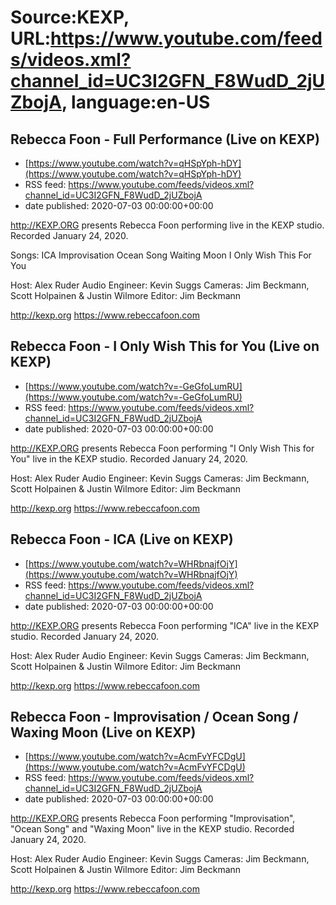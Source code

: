 # Source:KEXP, URL:https://www.youtube.com/feeds/videos.xml?channel_id=UC3I2GFN_F8WudD_2jUZbojA, language:en-US

## Rebecca Foon - Full Performance (Live on KEXP)
 - [https://www.youtube.com/watch?v=qHSpYph-hDY](https://www.youtube.com/watch?v=qHSpYph-hDY)
 - RSS feed: https://www.youtube.com/feeds/videos.xml?channel_id=UC3I2GFN_F8WudD_2jUZbojA
 - date published: 2020-07-03 00:00:00+00:00

http://KEXP.ORG presents Rebecca Foon performing live in the KEXP studio. Recorded January 24, 2020.

Songs:
ICA
Improvisation
Ocean Song
Waiting Moon
I Only Wish This For You

Host: Alex Ruder
Audio Engineer: Kevin Suggs
Cameras: Jim Beckmann, Scott Holpainen & Justin Wilmore
Editor: Jim Beckmann

http://kexp.org
https://www.rebeccafoon.com

## Rebecca Foon - I Only Wish This for You (Live on KEXP)
 - [https://www.youtube.com/watch?v=-GeGfoLumRU](https://www.youtube.com/watch?v=-GeGfoLumRU)
 - RSS feed: https://www.youtube.com/feeds/videos.xml?channel_id=UC3I2GFN_F8WudD_2jUZbojA
 - date published: 2020-07-03 00:00:00+00:00

http://KEXP.ORG presents Rebecca Foon performing "I Only Wish This for You" live in the KEXP studio. Recorded January 24, 2020.

Host: Alex Ruder
Audio Engineer: Kevin Suggs
Cameras: Jim Beckmann, Scott Holpainen & Justin Wilmore
Editor: Jim Beckmann

http://kexp.org
https://www.rebeccafoon.com

## Rebecca Foon - ICA (Live on KEXP)
 - [https://www.youtube.com/watch?v=WHRbnajfOjY](https://www.youtube.com/watch?v=WHRbnajfOjY)
 - RSS feed: https://www.youtube.com/feeds/videos.xml?channel_id=UC3I2GFN_F8WudD_2jUZbojA
 - date published: 2020-07-03 00:00:00+00:00

http://KEXP.ORG presents Rebecca Foon performing "ICA" live in the KEXP studio. Recorded January 24, 2020.

Host: Alex Ruder
Audio Engineer: Kevin Suggs
Cameras: Jim Beckmann, Scott Holpainen & Justin Wilmore
Editor: Jim Beckmann

http://kexp.org
https://www.rebeccafoon.com

## Rebecca Foon - Improvisation / Ocean Song / Waxing Moon (Live on KEXP)
 - [https://www.youtube.com/watch?v=AcmFvYFCDgU](https://www.youtube.com/watch?v=AcmFvYFCDgU)
 - RSS feed: https://www.youtube.com/feeds/videos.xml?channel_id=UC3I2GFN_F8WudD_2jUZbojA
 - date published: 2020-07-03 00:00:00+00:00

http://KEXP.ORG presents Rebecca Foon performing "Improvisation", "Ocean Song" and "Waxing Moon" live in the KEXP studio. Recorded January 24, 2020.

Host: Alex Ruder
Audio Engineer: Kevin Suggs
Cameras: Jim Beckmann, Scott Holpainen & Justin Wilmore
Editor: Jim Beckmann

http://kexp.org
https://www.rebeccafoon.com


